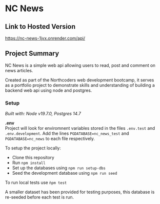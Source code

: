 # NC News

## Link to Hosted Version
https://nc-news-1jvx.onrender.com/api/

## Project Summary
NC News is a simple web api allowing users to read, post and comment on news articles.

Created as part of the Northcoders web development bootcamp, it serves as a portfolio project to demonstrate skills and understanding of building a backend web api using node and postgres.

### Setup
*Built with: Node v19.7.0, Postgres 14.7*

**.env**\
Project will look for enviromnent variables stored in the files ```.env.test``` and ```.env.development```. Add the lines ```PGDATABASE=nc_news_test``` and ```PGDATABASE=nc_news``` to each file respectively.

To setup the project locally:
- Clone this repository
- Run ```npm install```
- Set up the databases using ```npm run setup-dbs```
- Seed the development database using ```npm run seed``` 


To run local tests use ```ǹpm test```

A smaller dataset has been provided for testing purposes, this database is re-seeded before each test is run.
